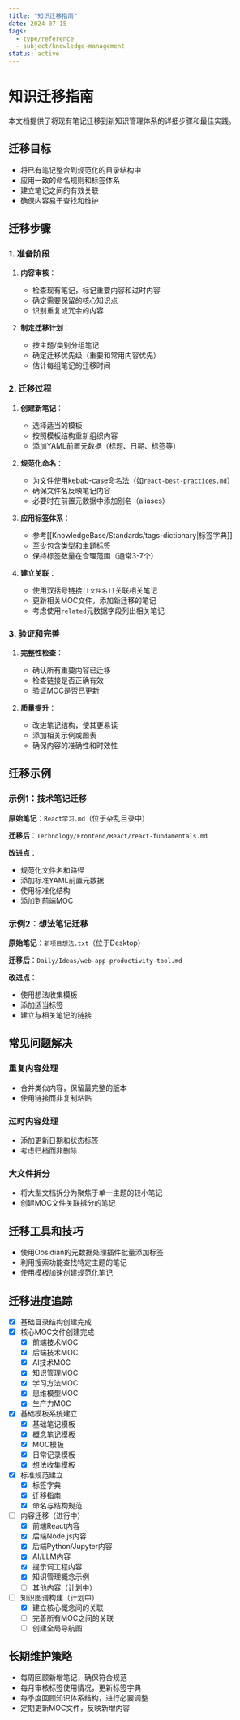 ```yaml
---
title: "知识迁移指南"
date: 2024-07-15
tags: 
  - type/reference
  - subject/knowledge-management
status: active
---
```


# 知识迁移指南

本文档提供了将现有笔记迁移到新知识管理体系的详细步骤和最佳实践。

## 迁移目标

- 将已有笔记整合到规范化的目录结构中
- 应用一致的命名规则和标签体系
- 建立笔记之间的有效关联
- 确保内容易于查找和维护

## 迁移步骤

### 1. 准备阶段

1. **内容审核**：
   - 检查现有笔记，标记重要内容和过时内容
   - 确定需要保留的核心知识点
   - 识别重复或冗余的内容

2. **制定迁移计划**：
   - 按主题/类别分组笔记
   - 确定迁移优先级（重要和常用内容优先）
   - 估计每组笔记的迁移时间

### 2. 迁移过程

1. **创建新笔记**：
   - 选择适当的模板
   - 按照模板结构重新组织内容
   - 添加YAML前置元数据（标题、日期、标签等）

2. **规范化命名**：
   - 为文件使用kebab-case命名法（如`react-best-practices.md`）
   - 确保文件名反映笔记内容
   - 必要时在前置元数据中添加别名（aliases）

3. **应用标签体系**：
   - 参考[[KnowledgeBase/Standards/tags-dictionary|标签字典]]
   - 至少包含类型和主题标签
   - 保持标签数量在合理范围（通常3-7个）

4. **建立关联**：
   - 使用双括号链接`[[文件名]]`关联相关笔记
   - 更新相关MOC文件，添加新迁移的笔记
   - 考虑使用`related`元数据字段列出相关笔记

### 3. 验证和完善

1. **完整性检查**：
   - 确认所有重要内容已迁移
   - 检查链接是否正确有效
   - 验证MOC是否已更新

2. **质量提升**：
   - 改进笔记结构，使其更易读
   - 添加相关示例或图表
   - 确保内容的准确性和时效性

## 迁移示例

### 示例1：技术笔记迁移

**原始笔记**：`React学习.md`（位于杂乱目录中）

**迁移后**：`Technology/Frontend/React/react-fundamentals.md`

**改进点**：
- 规范化文件名和路径
- 添加标准YAML前置元数据
- 使用标准化结构
- 添加到前端MOC

### 示例2：想法笔记迁移

**原始笔记**：`新项目想法.txt`（位于Desktop）

**迁移后**：`Daily/Ideas/web-app-productivity-tool.md`

**改进点**：
- 使用想法收集模板
- 添加适当标签
- 建立与相关笔记的链接

## 常见问题解决

### 重复内容处理
- 合并类似内容，保留最完整的版本
- 使用链接而非复制粘贴

### 过时内容处理
- 添加更新日期和状态标签
- 考虑归档而非删除

### 大文件拆分
- 将大型文档拆分为聚焦于单一主题的较小笔记
- 创建MOC文件关联拆分的笔记

## 迁移工具和技巧

- 使用Obsidian的元数据处理插件批量添加标签
- 利用搜索功能查找特定主题的笔记
- 使用模板加速创建规范化笔记

## 迁移进度追踪

- [x] 基础目录结构创建完成
- [x] 核心MOC文件创建完成
  - [x] 前端技术MOC
  - [x] 后端技术MOC
  - [x] AI技术MOC
  - [x] 知识管理MOC
  - [x] 学习方法MOC
  - [x] 思维模型MOC
  - [x] 生产力MOC
- [x] 基础模板系统建立
  - [x] 基础笔记模板
  - [x] 概念笔记模板
  - [x] MOC模板
  - [x] 日常记录模板
  - [x] 想法收集模板
- [x] 标准规范建立
  - [x] 标签字典
  - [x] 迁移指南
  - [x] 命名与结构规范
- [ ] 内容迁移（进行中）
  - [x] 前端React内容
  - [x] 后端Node.js内容
  - [x] 后端Python/Jupyter内容
  - [x] AI/LLM内容
  - [x] 提示词工程内容
  - [x] 知识管理概念示例
  - [ ] 其他内容（计划中）
- [ ] 知识图谱构建（计划中）
  - [x] 建立核心概念间的关联
  - [ ] 完善所有MOC之间的关联
  - [ ] 创建全局导航图

## 长期维护策略

- 每周回顾新增笔记，确保符合规范
- 每月审核标签使用情况，更新标签字典
- 每季度回顾知识体系结构，进行必要调整
- 定期更新MOC文件，反映新增内容 